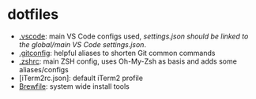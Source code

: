 # dotfiles

- [.vscode](./.vscode): main VS Code configs used, _settings.json should be linked to the global/main VS Code settings.json_.
- [.gitconfig](./.gitconfig): helpful aliases to shorten Git common commands
- [.zshrc](./.zshrc): main ZSH config, uses Oh-My-Zsh as basis and adds some aliases/configs
- [iTerm2rc.json]: default iTerm2 profile
- [Brewfile](./Brewfile): system wide install tools
